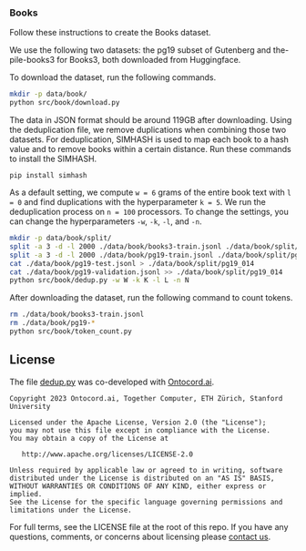 ### Books

Follow these instructions to create the Books dataset.

We use the following two datasets: the pg19 subset of Gutenberg and the-pile-books3 for Books3, both downloaded from
Huggingface.

To download the dataset, run the following commands.

```bash
mkdir -p data/book/
python src/book/download.py
```

The data in JSON format should be around 119GB after downloading. Using the deduplication file, we remove duplications
when combining those two datasets. For deduplication, SIMHASH is used to map each book to a hash value and to remove
books within a certain distance. Run these commands to install the SIMHASH.

```
pip install simhash
```

As a default setting, we compute `w = 6` grams of the entire book text with `l = 0` and find duplications with the
hyperparameter `k = 5`. We run the deduplication process on `n = 100` processors. To change the settings, you can
change the hyperparameters `-w`, `-k`, `-l`, and `-n`.

```bash
mkdir -p data/book/split/
split -a 3 -d -l 2000 ./data/book/books3-train.jsonl ./data/book/split/books3_
split -a 3 -d -l 2000 ./data/book/pg19-train.jsonl ./data/book/split/pg19_
cat ./data/book/pg19-test.jsonl > ./data/book/split/pg19_014
cat ./data/book/pg19-validation.jsonl >> ./data/book/split/pg19_014
python src/book/dedup.py -w W -k K -l L -n N
```

After downloading the dataset, run the following command to count tokens.

```bash
rm ./data/book/books3-train.jsonl
rm ./data/book/pg19-*
python src/book/token_count.py
```

## License


The file [dedup.py](dedup.py) was co-developed with [Ontocord.ai](https://www.ontocord.ai).

```
Copyright 2023 Ontocord.ai, Together Computer, ETH Zürich, Stanford University

Licensed under the Apache License, Version 2.0 (the "License");
you may not use this file except in compliance with the License.
You may obtain a copy of the License at

   http://www.apache.org/licenses/LICENSE-2.0

Unless required by applicable law or agreed to in writing, software
distributed under the License is distributed on an "AS IS" BASIS,
WITHOUT WARRANTIES OR CONDITIONS OF ANY KIND, either express or implied.
See the License for the specific language governing permissions and
limitations under the License.
```

For full terms, see the LICENSE file at the root of this repo. If you have any questions, comments, or concerns about licensing please [contact us](https://www.together.xyz/contact).
